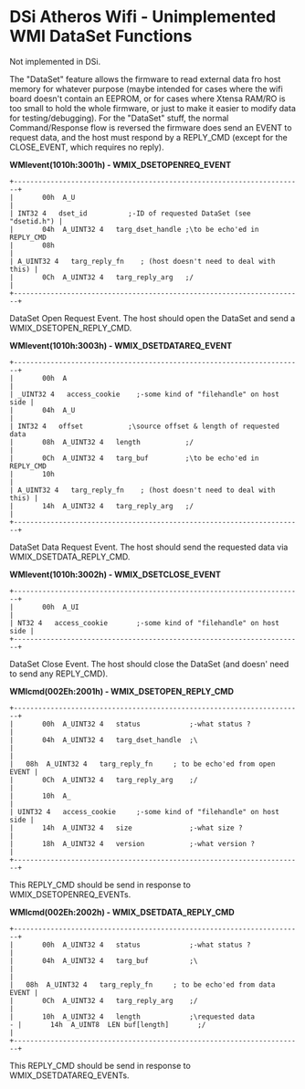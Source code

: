 # DSi Atheros Wifi - Unimplemented WMI DataSet Functions


Not implemented in DSi.

The \"DataSet\" feature allows the firmware to read external data fro
host memory for whatever purpose (maybe intended for cases where the
wifi board doesn\'t contain an EEPROM, or for cases where Xtensa RAM/RO
is too small to hold the whole firmware, or just to make it easier to
modify data for testing/debugging).
For the \"DataSet\" stuff, the normal Command/Response flow is reversed
the firmware does send an EVENT to request data, and the host must
respond by a REPLY_CMD (except for the CLOSE_EVENT, which requires no
reply).

**WMIevent(1010h:3001h) - WMIX_DSETOPENREQ_EVENT**

```
+-----------------------------------------------------------------------+
|       00h  A_U                                                        |
| INT32 4   dset_id          ;-ID of requested DataSet (see "dsetid.h") |
|       04h  A_UINT32 4   targ_dset_handle ;\to be echo'ed in REPLY_CMD 
|       08h                                                             |
| A_UINT32 4   targ_reply_fn    ; (host doesn't need to deal with this) |
|       0Ch  A_UINT32 4   targ_reply_arg   ;/                           |
+-----------------------------------------------------------------------+
```

DataSet Open Request Event. The host should open the DataSet and send a
WMIX_DSETOPEN_REPLY_CMD.

**WMIevent(1010h:3003h) - WMIX_DSETDATAREQ_EVENT**

```
+-----------------------------------------------------------------------+
|       00h  A                                                          |
| _UINT32 4   access_cookie    ;-some kind of "filehandle" on host side |
|       04h  A_U                                                        |
| INT32 4   offset           ;\source offset & length of requested data 
|       08h  A_UINT32 4   length           ;/                           |
|       0Ch  A_UINT32 4   targ_buf         ;\to be echo'ed in REPLY_CMD 
|       10h                                                             |
| A_UINT32 4   targ_reply_fn    ; (host doesn't need to deal with this) |
|       14h  A_UINT32 4   targ_reply_arg   ;/                           |
+-----------------------------------------------------------------------+
```

DataSet Data Request Event. The host should send the requested data via
WMIX_DSETDATA_REPLY_CMD.

**WMIevent(1010h:3002h) - WMIX_DSETCLOSE_EVENT**

```
+-----------------------------------------------------------------------+
|       00h  A_UI                                                       |
| NT32 4   access_cookie       ;-some kind of "filehandle" on host side |
+-----------------------------------------------------------------------+
```

DataSet Close Event. The host should close the DataSet (and doesn\'
need to send any REPLY_CMD).

**WMIcmd(002Eh:2001h) - WMIX_DSETOPEN_REPLY_CMD**

```
+-----------------------------------------------------------------------+
|       00h  A_UINT32 4   status            ;-what status ?             |
|       04h  A_UINT32 4   targ_dset_handle  ;\                          
|                                                                       |
|   08h  A_UINT32 4   targ_reply_fn     ; to be echo'ed from open EVENT |
|       0Ch  A_UINT32 4   targ_reply_arg    ;/                          |
|       10h  A_                                                         |
| UINT32 4   access_cookie     ;-some kind of "filehandle" on host side |
|       14h  A_UINT32 4   size              ;-what size ?               |
|       18h  A_UINT32 4   version           ;-what version ?            |
+-----------------------------------------------------------------------+
```

This REPLY_CMD should be send in response to WMIX_DSETOPENREQ_EVENTs.

**WMIcmd(002Eh:2002h) - WMIX_DSETDATA_REPLY_CMD**

```
+-----------------------------------------------------------------------+
|       00h  A_UINT32 4   status            ;-what status ?             |
|       04h  A_UINT32 4   targ_buf          ;\                          
|                                                                       |
|   08h  A_UINT32 4   targ_reply_fn     ; to be echo'ed from data EVENT |
|       0Ch  A_UINT32 4   targ_reply_arg    ;/                          |
|       10h  A_UINT32 4   length            ;\requested data            
- |       14h  A_UINT8  LEN buf[length]       ;/                          |
+-----------------------------------------------------------------------+
```

This REPLY_CMD should be send in response to WMIX_DSETDATAREQ_EVENTs.



